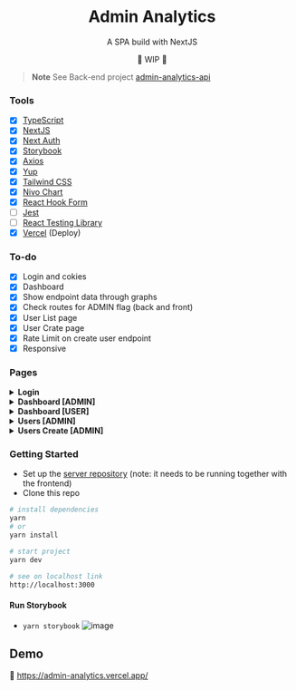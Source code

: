<h1 align="center">Admin Analytics</h1>

<p align="center">A SPA build with NextJS</p>

<p align="center">🚧 WIP 🚧</p> 

> **Note**
> See Back-end project [admin-analytics-api](https://github.com/biantris/admin-analytics-api)

### Tools

- [x] [TypeScript](https://www.typescriptlang.org/)
- [x] [NextJS](https://nextjs.org/)
- [x] [Next Auth](https://next-auth.js.org/)
- [x] [Storybook](https://storybook.js.org/)
- [x] [Axios](https://axios-http.com/)
- [x] [Yup](https://github.com/jquense/yup)
- [x] [Tailwind CSS](https://tailwindcss.com/)
- [x] [Nivo Chart](https://nivo.rocks/)
- [x] [React Hook Form](https://react-hook-form.com/)
- [ ] [Jest](https://jestjs.io/)
- [ ] [React Testing Library](https://testing-library.com/)
- [x] [Vercel](https://vercel.com/) (Deploy)

### To-do
- [x] Login and cokies
- [x] Dashboard
- [x] Show endpoint data through graphs
- [x] Check routes for ADMIN flag (back and front)
- [x] User List page
- [x] User Crate page
- [x] Rate Limit on create user endpoint
- [x] Responsive

### Pages

<details>
<summary><b>Login</b></summary>

![image](https://user-images.githubusercontent.com/65451957/224522618-a014f88a-f0bd-4ba0-a71b-3b4b1a727634.png)

</summary>
</details>

<details>
<summary><b>Dashboard [ADMIN]</b></summary>

![image](https://user-images.githubusercontent.com/65451957/224522640-91906b84-3ba6-4657-a994-a19807c60b59.png)

</summary>
</details>

<details>
<summary><b>Dashboard [USER]</b></summary>

![image](https://user-images.githubusercontent.com/65451957/224522747-8c7ad068-142b-4ca7-b96b-879a8d5f4956.png)

</summary>
</details>

<details>
<summary><b>Users [ADMIN]</b></summary>

![image](https://user-images.githubusercontent.com/65451957/224522685-48992ba9-2a68-422f-8b4b-26d9668a668e.png)

</summary>
</details>

<details>
<summary><b>Users Create [ADMIN]</b></summary>

![image](https://user-images.githubusercontent.com/65451957/224522700-433012b8-a157-4bc2-a351-2ad03f64c875.png)

</summary>
</details>

### Getting Started

- Set up the [server repository](https://github.com/biantris/admin-analytics-api) (note: it needs to be running together with the frontend)
- Clone this repo

```sh
# install dependencies
yarn
# or
yarn install

# start project
yarn dev

# see on localhost link
http://localhost:3000
```

#### Run Storybook
- `yarn storybook`
![image](https://user-images.githubusercontent.com/65451957/224513497-848b3560-a4a6-4cb7-81d3-bf3f1030f22e.png)

## Demo

🔗 https://admin-analytics.vercel.app/
